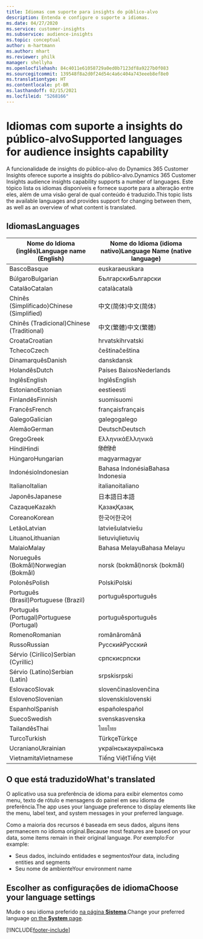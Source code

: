 ```yaml
---
title: Idiomas com suporte para insights do público-alvo
description: Entenda e configure o suporte a idiomas.
ms.date: 04/27/2020
ms.service: customer-insights
ms.subservice: audience-insights
ms.topic: conceptual
author: m-hartmann
ms.author: mhart
ms.reviewer: philk
manager: shellyha
ms.openlocfilehash: 84c4011e61058729a0ed0b7123df8a9227b0f083
ms.sourcegitcommit: 139548f8a2d0f24d54c4a6c404a743eeeb8ef8e0
ms.translationtype: HT
ms.contentlocale: pt-BR
ms.lasthandoff: 02/15/2021
ms.locfileid: "5268166"
---
```

# <a name="supported-languages-for-audience-insights-capability"></a><span data-ttu-id="5108c-103">Idiomas com suporte a insights do público-alvo</span><span class="sxs-lookup"><span data-stu-id="5108c-103">Supported languages for audience insights capability</span></span>

<span data-ttu-id="5108c-104">A funcionalidade de insights do público-alvo do Dynamics 365 Customer Insights oferece suporte a insights do público-alvo.</span><span class="sxs-lookup"><span data-stu-id="5108c-104">Dynamics 365 Customer Insights audience insights capability supports a number of languages.</span></span> <span data-ttu-id="5108c-105">Este tópico lista os idiomas disponíveis e fornece suporte para a alteração entre eles, além de uma visão geral de qual conteúdo é traduzido.</span><span class="sxs-lookup"><span data-stu-id="5108c-105">This topic lists the available languages and provides support for changing between them, as well as an overview of what content is translated.</span></span>

## <a name="languages"></a><span data-ttu-id="5108c-106">Idiomas</span><span class="sxs-lookup"><span data-stu-id="5108c-106">Languages</span></span>

| <span data-ttu-id="5108c-107">Nome do Idioma (inglês)</span><span class="sxs-lookup"><span data-stu-id="5108c-107">Language name (English)</span></span>|  <span data-ttu-id="5108c-108">Nome do Idioma (idioma nativo)</span><span class="sxs-lookup"><span data-stu-id="5108c-108">Language Name (native language)</span></span> |
| ------------- | ------------- |
| <span data-ttu-id="5108c-109">Basco</span><span class="sxs-lookup"><span data-stu-id="5108c-109">Basque</span></span> | <span data-ttu-id="5108c-110">euskara</span><span class="sxs-lookup"><span data-stu-id="5108c-110">euskara</span></span> |
| <span data-ttu-id="5108c-111">Búlgaro</span><span class="sxs-lookup"><span data-stu-id="5108c-111">Bulgarian</span></span> | <span data-ttu-id="5108c-112">Български</span><span class="sxs-lookup"><span data-stu-id="5108c-112">Български</span></span> |
| <span data-ttu-id="5108c-113">Catalão</span><span class="sxs-lookup"><span data-stu-id="5108c-113">Catalan</span></span> | <span data-ttu-id="5108c-114">català</span><span class="sxs-lookup"><span data-stu-id="5108c-114">català</span></span> |
| <span data-ttu-id="5108c-115">Chinês (Simplificado)</span><span class="sxs-lookup"><span data-stu-id="5108c-115">Chinese (Simplified)</span></span> | <span data-ttu-id="5108c-116">中文(简体)</span><span class="sxs-lookup"><span data-stu-id="5108c-116">中文(简体)</span></span> |
| <span data-ttu-id="5108c-117">Chinês (Tradicional)</span><span class="sxs-lookup"><span data-stu-id="5108c-117">Chinese (Traditional)</span></span> | <span data-ttu-id="5108c-118">中文(繁體)</span><span class="sxs-lookup"><span data-stu-id="5108c-118">中文(繁體)</span></span> |
| <span data-ttu-id="5108c-119">Croata</span><span class="sxs-lookup"><span data-stu-id="5108c-119">Croatian</span></span> | <span data-ttu-id="5108c-120">hrvatski</span><span class="sxs-lookup"><span data-stu-id="5108c-120">hrvatski</span></span> |
| <span data-ttu-id="5108c-121">Tcheco</span><span class="sxs-lookup"><span data-stu-id="5108c-121">Czech</span></span> | <span data-ttu-id="5108c-122">čeština</span><span class="sxs-lookup"><span data-stu-id="5108c-122">čeština</span></span> |
| <span data-ttu-id="5108c-123">Dinamarquês</span><span class="sxs-lookup"><span data-stu-id="5108c-123">Danish</span></span> | <span data-ttu-id="5108c-124">dansk</span><span class="sxs-lookup"><span data-stu-id="5108c-124">dansk</span></span> |
| <span data-ttu-id="5108c-125">Holandês</span><span class="sxs-lookup"><span data-stu-id="5108c-125">Dutch</span></span> | <span data-ttu-id="5108c-126">Países Baixos</span><span class="sxs-lookup"><span data-stu-id="5108c-126">Nederlands</span></span> |
| <span data-ttu-id="5108c-127">Inglês</span><span class="sxs-lookup"><span data-stu-id="5108c-127">English</span></span> | <span data-ttu-id="5108c-128">Inglês</span><span class="sxs-lookup"><span data-stu-id="5108c-128">English</span></span> |
| <span data-ttu-id="5108c-129">Estoniano</span><span class="sxs-lookup"><span data-stu-id="5108c-129">Estonian</span></span> | <span data-ttu-id="5108c-130">eesti</span><span class="sxs-lookup"><span data-stu-id="5108c-130">eesti</span></span> |
| <span data-ttu-id="5108c-131">Finlandês</span><span class="sxs-lookup"><span data-stu-id="5108c-131">Finnish</span></span> | <span data-ttu-id="5108c-132">suomi</span><span class="sxs-lookup"><span data-stu-id="5108c-132">suomi</span></span> |
| <span data-ttu-id="5108c-133">Francês</span><span class="sxs-lookup"><span data-stu-id="5108c-133">French</span></span> | <span data-ttu-id="5108c-134">français</span><span class="sxs-lookup"><span data-stu-id="5108c-134">français</span></span> |
| <span data-ttu-id="5108c-135">Galego</span><span class="sxs-lookup"><span data-stu-id="5108c-135">Galician</span></span> | <span data-ttu-id="5108c-136">galego</span><span class="sxs-lookup"><span data-stu-id="5108c-136">galego</span></span> |
| <span data-ttu-id="5108c-137">Alemão</span><span class="sxs-lookup"><span data-stu-id="5108c-137">German</span></span> | <span data-ttu-id="5108c-138">Deutsch</span><span class="sxs-lookup"><span data-stu-id="5108c-138">Deutsch</span></span> |
| <span data-ttu-id="5108c-139">Grego</span><span class="sxs-lookup"><span data-stu-id="5108c-139">Greek</span></span> | <span data-ttu-id="5108c-140">Ελληνικά</span><span class="sxs-lookup"><span data-stu-id="5108c-140">Ελληνικά</span></span> |
| <span data-ttu-id="5108c-141">Híndi</span><span class="sxs-lookup"><span data-stu-id="5108c-141">Hindi</span></span> | <span data-ttu-id="5108c-142">हिंदी</span><span class="sxs-lookup"><span data-stu-id="5108c-142">हिंदी</span></span> |
| <span data-ttu-id="5108c-143">Húngaro</span><span class="sxs-lookup"><span data-stu-id="5108c-143">Hungarian</span></span> | <span data-ttu-id="5108c-144">magyar</span><span class="sxs-lookup"><span data-stu-id="5108c-144">magyar</span></span> |
| <span data-ttu-id="5108c-145">Indonésio</span><span class="sxs-lookup"><span data-stu-id="5108c-145">Indonesian</span></span> | <span data-ttu-id="5108c-146">Bahasa Indonésia</span><span class="sxs-lookup"><span data-stu-id="5108c-146">Bahasa Indonesia</span></span> |
| <span data-ttu-id="5108c-147">Italiano</span><span class="sxs-lookup"><span data-stu-id="5108c-147">Italian</span></span> | <span data-ttu-id="5108c-148">italiano</span><span class="sxs-lookup"><span data-stu-id="5108c-148">italiano</span></span> |
| <span data-ttu-id="5108c-149">Japonês</span><span class="sxs-lookup"><span data-stu-id="5108c-149">Japanese</span></span> | <span data-ttu-id="5108c-150">日本語</span><span class="sxs-lookup"><span data-stu-id="5108c-150">日本語</span></span> |
| <span data-ttu-id="5108c-151">Cazaque</span><span class="sxs-lookup"><span data-stu-id="5108c-151">Kazakh</span></span> | <span data-ttu-id="5108c-152">Қазақ</span><span class="sxs-lookup"><span data-stu-id="5108c-152">Қазақ</span></span> |
| <span data-ttu-id="5108c-153">Coreano</span><span class="sxs-lookup"><span data-stu-id="5108c-153">Korean</span></span> | <span data-ttu-id="5108c-154">한국어</span><span class="sxs-lookup"><span data-stu-id="5108c-154">한국어</span></span> |
| <span data-ttu-id="5108c-155">Letão</span><span class="sxs-lookup"><span data-stu-id="5108c-155">Latvian</span></span> | <span data-ttu-id="5108c-156">latviešu</span><span class="sxs-lookup"><span data-stu-id="5108c-156">latviešu</span></span> |
| <span data-ttu-id="5108c-157">Lituano</span><span class="sxs-lookup"><span data-stu-id="5108c-157">Lithuanian</span></span> | <span data-ttu-id="5108c-158">lietuvių</span><span class="sxs-lookup"><span data-stu-id="5108c-158">lietuvių</span></span> |
| <span data-ttu-id="5108c-159">Malaio</span><span class="sxs-lookup"><span data-stu-id="5108c-159">Malay</span></span> | <span data-ttu-id="5108c-160">Bahasa Melayu</span><span class="sxs-lookup"><span data-stu-id="5108c-160">Bahasa Melayu</span></span> |
| <span data-ttu-id="5108c-161">Norueguês (Bokmål)</span><span class="sxs-lookup"><span data-stu-id="5108c-161">Norwegian (Bokmål)</span></span> | <span data-ttu-id="5108c-162">norsk (bokmål)</span><span class="sxs-lookup"><span data-stu-id="5108c-162">norsk (bokmål)</span></span> |
| <span data-ttu-id="5108c-163">Polonês</span><span class="sxs-lookup"><span data-stu-id="5108c-163">Polish</span></span> | <span data-ttu-id="5108c-164">Polski</span><span class="sxs-lookup"><span data-stu-id="5108c-164">Polski</span></span> |
| <span data-ttu-id="5108c-165">Português (Brasil)</span><span class="sxs-lookup"><span data-stu-id="5108c-165">Portuguese (Brazil)</span></span> | <span data-ttu-id="5108c-166">português</span><span class="sxs-lookup"><span data-stu-id="5108c-166">português</span></span> |
| <span data-ttu-id="5108c-167">Português (Portugal)</span><span class="sxs-lookup"><span data-stu-id="5108c-167">Portuguese (Portugal)</span></span> | <span data-ttu-id="5108c-168">português</span><span class="sxs-lookup"><span data-stu-id="5108c-168">português</span></span> |
| <span data-ttu-id="5108c-169">Romeno</span><span class="sxs-lookup"><span data-stu-id="5108c-169">Romanian</span></span> | <span data-ttu-id="5108c-170">română</span><span class="sxs-lookup"><span data-stu-id="5108c-170">română</span></span> |
| <span data-ttu-id="5108c-171">Russo</span><span class="sxs-lookup"><span data-stu-id="5108c-171">Russian</span></span> | <span data-ttu-id="5108c-172">Русский</span><span class="sxs-lookup"><span data-stu-id="5108c-172">Русский</span></span> |
| <span data-ttu-id="5108c-173">Sérvio (Cirílico)</span><span class="sxs-lookup"><span data-stu-id="5108c-173">Serbian (Cyrillic)</span></span> | <span data-ttu-id="5108c-174">српски</span><span class="sxs-lookup"><span data-stu-id="5108c-174">српски</span></span> |
| <span data-ttu-id="5108c-175">Sérvio (Latino)</span><span class="sxs-lookup"><span data-stu-id="5108c-175">Serbian (Latin)</span></span> | <span data-ttu-id="5108c-176">srpski</span><span class="sxs-lookup"><span data-stu-id="5108c-176">srpski</span></span> |
| <span data-ttu-id="5108c-177">Eslovaco</span><span class="sxs-lookup"><span data-stu-id="5108c-177">Slovak</span></span> | <span data-ttu-id="5108c-178">slovenčina</span><span class="sxs-lookup"><span data-stu-id="5108c-178">slovenčina</span></span> |
| <span data-ttu-id="5108c-179">Esloveno</span><span class="sxs-lookup"><span data-stu-id="5108c-179">Slovenian</span></span> | <span data-ttu-id="5108c-180">slovenski</span><span class="sxs-lookup"><span data-stu-id="5108c-180">slovenski</span></span> |
| <span data-ttu-id="5108c-181">Espanhol</span><span class="sxs-lookup"><span data-stu-id="5108c-181">Spanish</span></span> | <span data-ttu-id="5108c-182">español</span><span class="sxs-lookup"><span data-stu-id="5108c-182">español</span></span> |
| <span data-ttu-id="5108c-183">Sueco</span><span class="sxs-lookup"><span data-stu-id="5108c-183">Swedish</span></span> | <span data-ttu-id="5108c-184">svenska</span><span class="sxs-lookup"><span data-stu-id="5108c-184">svenska</span></span> |
| <span data-ttu-id="5108c-185">Tailandês</span><span class="sxs-lookup"><span data-stu-id="5108c-185">Thai</span></span> | <span data-ttu-id="5108c-186">ไทย</span><span class="sxs-lookup"><span data-stu-id="5108c-186">ไทย</span></span> |
| <span data-ttu-id="5108c-187">Turco</span><span class="sxs-lookup"><span data-stu-id="5108c-187">Turkish</span></span> | <span data-ttu-id="5108c-188">Türkçe</span><span class="sxs-lookup"><span data-stu-id="5108c-188">Türkçe</span></span> |
| <span data-ttu-id="5108c-189">Ucraniano</span><span class="sxs-lookup"><span data-stu-id="5108c-189">Ukrainian</span></span> | <span data-ttu-id="5108c-190">українська</span><span class="sxs-lookup"><span data-stu-id="5108c-190">українська</span></span> |
| <span data-ttu-id="5108c-191">Vietnamita</span><span class="sxs-lookup"><span data-stu-id="5108c-191">Vietnamese</span></span> | <span data-ttu-id="5108c-192">Tiếng Việt</span><span class="sxs-lookup"><span data-stu-id="5108c-192">Tiếng Việt</span></span> |

## <a name="whats-translated"></a><span data-ttu-id="5108c-193">O que está traduzido</span><span class="sxs-lookup"><span data-stu-id="5108c-193">What's translated</span></span>

<span data-ttu-id="5108c-194">O aplicativo usa sua preferência de idioma para exibir elementos como menu, texto de rótulo e mensagens do painel em seu idioma de preferência.</span><span class="sxs-lookup"><span data-stu-id="5108c-194">The app uses your language preference to display elements like the menu, label text, and system messages in your preferred language.</span></span>

<span data-ttu-id="5108c-195">Como a maioria dos recursos é baseada em seus dados, alguns itens permanecem no idioma original.</span><span class="sxs-lookup"><span data-stu-id="5108c-195">Because most features are based on your data, some items remain in their original language.</span></span> <span data-ttu-id="5108c-196">Por exemplo:</span><span class="sxs-lookup"><span data-stu-id="5108c-196">For example:</span></span>

- <span data-ttu-id="5108c-197">Seus dados, incluindo entidades e segmentos</span><span class="sxs-lookup"><span data-stu-id="5108c-197">Your data, including entities and segments</span></span>
- <span data-ttu-id="5108c-198">Seu nome de ambiente</span><span class="sxs-lookup"><span data-stu-id="5108c-198">Your environment name</span></span>

## <a name="choose-your-language-settings"></a><span data-ttu-id="5108c-199">Escolher as configurações de idioma</span><span class="sxs-lookup"><span data-stu-id="5108c-199">Choose your language settings</span></span>  

<span data-ttu-id="5108c-200">Mude o seu idioma preferido [na página **Sistema**](system.md).</span><span class="sxs-lookup"><span data-stu-id="5108c-200">Change your preferred language [on the **System** page](system.md).</span></span>


[!INCLUDE[footer-include](../includes/footer-banner.md)]